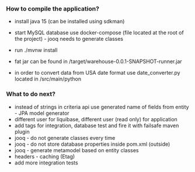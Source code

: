 ### How to compile the application?
- install java 15 (can be installed using sdkman)
- start MySQL database use docker-compose (file located at the root of the project) - jooq needs to generate classes
- run ./mvnw install
- fat jar can be found in /target/warehouse-0.0.1-SNAPSHOT-runner.jar

- in order to convert data from USA date format use date_converter.py located in /src/main/python

### What to do next?
- instead of strings in criteria api use generated name of fields from entity - JPA model generator
- different user for liquibase, different user (read only) for application
- add tags for integration, database test and fire it with failsafe maven plugin
- jooq - do not generate classes every time
- jooq - do not store database properties inside pom.xml (outside)
- jooq - generate metamodel based on entity classes
- headers - caching (Etag)
- add more integration tests
